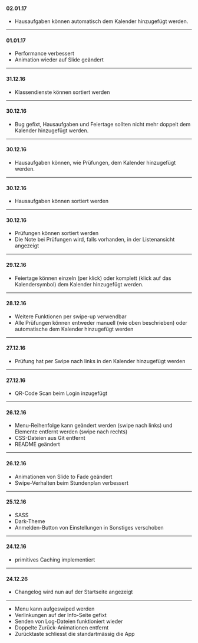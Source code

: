 #### 02.01.17
* Hausaufgaben k&ouml;nnen automatisch dem Kalender hinzugef&uuml;gt werden.
---
#### 01.01.17
* Performance verbessert 
* Animation wieder auf Slide ge&auml;ndert
---
#### 31.12.16
* Klassendienste k&ouml;nnen sortiert werden
---
#### 30.12.16
* Bug gefixt, Hausaufgaben und Feiertage sollten nicht mehr doppelt dem Kalender hinzugef&uuml;gt werden.
---
#### 30.12.16
* Hausaufgaben k&ouml;nnen, wie Pr&uuml;fungen, dem Kalender hinzugef&uuml;gt werden.
---
#### 30.12.16
* Hausaufgaben k&ouml;nnen sortiert werden
---
#### 30.12.16
* Pr&uuml;fungen k&ouml;nnen sortiert werden
* Die Note bei Pr&uuml;fungen wird, falls vorhanden, in der Listenansicht angezeigt
---
#### 29.12.16
* Feiertage k&ouml;nnen einzeln (per klick) oder komplett (klick auf das Kalendersymbol) dem Kalender hinzugef&uuml;gt werden.
---
#### 28.12.16
* Weitere Funktionen per swipe-up verwendbar
* Alle Pr&uuml;fungen k&ouml;nnen entweder manuell (wie oben beschrieben) oder automatische dem Kalender hinzugef&uuml;gt werden
---
#### 27.12.16
* Pr&uuml;fung hat per Swipe nach links in den Kalender hinzugef&uuml;gt werden
---
#### 27.12.16
* QR-Code Scan beim Login inzugef&uuml;gt
---
#### 26.12.16
* Menu-Reihenfolge kann ge&auml;ndert werden (swipe nach links) und Elemente entfernt werden (swipe nach rechts)
* CSS-Dateien aus Git entfernt
* README ge&auml;ndert
---
#### 26.12.16
* Animationen von Slide to Fade ge&auml;ndert
* Swipe-Verhalten beim Stundenplan verbessert
---
#### 25.12.16
* SASS
* Dark-Theme
* Anmelden-Button von Einstellungen in Sonstiges verschoben
---
#### 24.12.16
* primitives Caching implementiert
---
#### 24.12.26
* Changelog wird nun auf der Startseite angezeigt
---
* Menu kann aufgeswiped werden
* Verlinkungen auf der Info-Seite gefixt
* Senden von Log-Dateien funktioniert wieder
* Doppelte Zur&uuml;ck-Animationen entfernt
* Zur&uuml;cktaste schliesst die standartm&auml;ssig die App
